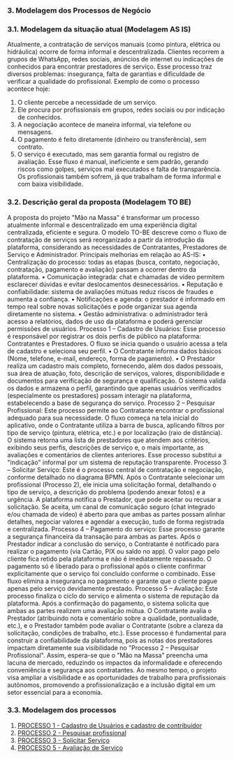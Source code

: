 ### 3. Modelagem dos Processos de Negócio

### 3.1. Modelagem da situação atual (Modelagem AS IS)
Atualmente, a contratação de serviços manuais (como pintura, elétrica ou hidráulica) ocorre de forma informal e descentralizada. Clientes recorrem a grupos de WhatsApp, redes sociais, anúncios de internet ou indicações de conhecidos para encontrar prestadores de serviço. Esse processo traz diversos problemas: insegurança, falta de garantias e dificuldade de verificar a qualidade do profissional.
Exemplo de como o processo acontece hoje:
1.	O cliente percebe a necessidade de um serviço.
2.	Ele procura por profissionais em grupos, redes sociais ou por indicação de conhecidos.
3.	A negociação acontece de maneira informal, via telefone ou mensagens.
4.	O pagamento é feito diretamente (dinheiro ou transferência), sem contrato.
5.	O serviço é executado, mas sem garantia formal ou registro de avaliação.
Esse fluxo é manual, ineficiente e sem padrão, gerando riscos como golpes, serviços mal executados e falta de transparência. Os profissionais também sofrem, já que trabalham de forma informal e com baixa visibilidade.


### 3.2. Descrição geral da proposta (Modelagem TO BE)

A proposta do projeto "Mão na Massa" é transformar um processo atualmente informal e descentralizado em uma experiência digital centralizada, eficiente e segura. O modelo TO-BE descreve como o fluxo de contratação de serviços será reorganizado a partir da introdução da plataforma, considerando as necessidades de Contratantes, Prestadores de Serviço e Administrador.
Principais melhorias em relação ao AS-IS:
•	Centralização do processo: todas as etapas (busca, contato, negociação, contratação, pagamento e avaliação) passam a ocorrer dentro da plataforma.
•	Comunicação integrada: chat e chamadas de vídeo permitem esclarecer dúvidas e evitar deslocamentos desnecessários.
•	Reputação e confiabilidade: sistema de avaliações mútuas reduz riscos de fraudes e aumenta a confiança.
•	Notificações e agenda: o prestador é informado em tempo real sobre novas solicitações e pode organizar sua agenda diretamente no sistema.
•	Gestão administrativa: o administrador terá acesso a relatórios, dados de uso da plataforma e poderá gerenciar permissões de usuários.
Processo 1 – Cadastro de Usuários: Esse processo é responsável por registrar os dois perfis de público na plataforma: Contratantes e Prestadores. O fluxo se inicia quando o usuário acessa a tela de cadastro e seleciona seu perfil.
•	O Contratante informa dados básicos (Nome, telefone, e-mail, endereço, forma de pagamento).
•	O Prestador realiza um cadastro mais completo, fornecendo, além dos dados pessoais, sua área de atuação, foto, descrição de serviços, valores, disponibilidade e documentos para verificação de segurança e qualificação. O sistema valida os dados e armazena o perfil, garantindo que apenas usuários verificados (especialmente os prestadores) possam interagir na plataforma, estabelecendo a base de segurança do serviço.
Processo 2 – Pesquisar Profissional: Este processo permite ao Contratante encontrar o profissional adequado para sua necessidade. O fluxo começa na tela inicial do aplicativo, onde o Contratante utiliza a barra de busca, aplicando filtros por tipo de serviço (pintura, elétrica, etc.) e por localização (raio de distância). O sistema retorna uma lista de prestadores que atendem aos critérios, exibindo seus perfis, descrições de serviço e, o mais importante, as avaliações e comentários de clientes anteriores. Esse processo substitui a "indicação" informal por um sistema de reputação transparente.
Processo 3 – Solicitar Serviço: Este é o processo central de contratação e negociação, conforme detalhado no diagrama BPMN. Após o Contratante selecionar um profissional (Processo 2), ele inicia uma solicitação formal, detalhando o tipo de serviço, a descrição do problema (podendo anexar fotos) e a urgência. A plataforma notifica o Prestador, que pode aceitar ou recusar a solicitação. Se aceita, um canal de comunicação seguro (chat integrado e/ou chamada de vídeo) é aberto para que ambas as partes possam alinhar detalhes, negociar valores e agendar a execução, tudo de forma registrada e centralizada.
Processo 4 – Pagamento do serviço: Esse processo garante a segurança financeira da transação para ambas as partes. Após o Prestador indicar a conclusão do serviço, o Contratante é notificado para realizar o pagamento (via Cartão, PIX ou saldo no app). O valor pago pelo cliente fica retido pela plataforma e não é imediatamente repassado. O pagamento só é liberado para o profissional após o cliente confirmar explicitamente que o serviço foi concluído conforme o combinado. Esse fluxo elimina a insegurança no pagamento e garante que o cliente pague apenas pelo serviço devidamente prestado.
Processo 5 – Avaliação: Este processo finaliza o ciclo do serviço e alimenta o sistema de reputação da plataforma. Após a confirmação do pagamento, o sistema solicita que ambas as partes realizem uma avaliação mútua. O Contratante avalia o Prestador (atribuindo nota e comentário sobre a qualidade, pontualidade, etc.), e o Prestador também pode avaliar o Contratante (sobre a clareza da solicitação, condições de trabalho, etc.). Esse processo é fundamental para construir a confiabilidade da plataforma, pois as notas dos prestadores impactam diretamente sua visibilidade no "Processo 2 – Pesquisar Profissional".
Assim, espera-se que o "Mão na Massa" preencha uma lacuna de mercado, reduzindo os impactos da informalidade e oferecendo conveniência e segurança aos contratantes. Ao mesmo tempo, o projeto visa ampliar a visibilidade e as oportunidades de trabalho para profissionais autônomos, promovendo a profissionalização e a inclusão digital em um setor essencial para a economia.

 
### 3.3. Modelagem dos processos

<ol>
<li><a href="processos/processo-1-cadastro-de-usuario.md">PROCESSO 1 - Cadastro de Usuários e cadastro de contribuidor</a></li>

<li><a href="processos/processo-2-pesquisar-profissional.md">PROCESSO 2 - Pesquisar profissional</a></li>

<li><a href="processos/processo-3-solicitar-servico.md">PROCESSO 3 - Solicitar Serviço</a></li>

<li><a href="processos/processo-4-avaliacao-de-servico.md">PROCESSO 5 - Avaliação de Serviço</a></li>
</ol>
